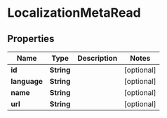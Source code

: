 
# LocalizationMetaRead

## Properties
Name | Type | Description | Notes
------------ | ------------- | ------------- | -------------
**id** | **String** |  |  [optional]
**language** | **String** |  |  [optional]
**name** | **String** |  |  [optional]
**url** | **String** |  |  [optional]



